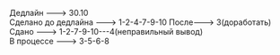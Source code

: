 Дедлайн ---> 30.10  
Сделано до дедлайна ---> 1-2-4-7-9-10 После---> 3(доработать)  
Сдано ---> 1-2-7-9-10---4(неправильный вывод)  
В процессе ---> 3-5-6-8  